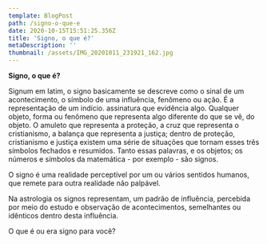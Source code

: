 ```yaml
---
template: BlogPost
path: /signo-o-que-e
date: 2020-10-15T15:51:25.356Z
title: 'Signo, o que é?'
metaDescription: ''
thumbnail: /assets/IMG_20201011_231921_162.jpg
---
```

**Signo, o que é?**

Signum em latim, o signo basicamente se descreve como o sinal de um acontecimento, o símbolo de uma influência,  fenômeno ou ação. É a representação de um indício. assinatura que evidência algo. Qualquer objeto, forma ou fenômeno que representa algo diferente do que se vê, do objeto.
O amuleto que representa a proteção, a cruz que representa o cristianismo, a balança que representa a justiça; dentro de proteção, cristianismo e justiça existem uma série de situações que tornam esses três símbolos fechados e resumidos. Tanto essas palavras, e os objetos; os números e símbolos da matemática - por exemplo - são signos. 

O signo é uma realidade perceptível por um ou vários sentidos humanos, que remete para outra realidade não palpável.

Na astrologia os signos representam, um padrão de influência, percebida por meio do estudo e observação de acontecimentos, semelhantes ou idênticos dentro desta influência.

O que é ou era signo para você?
